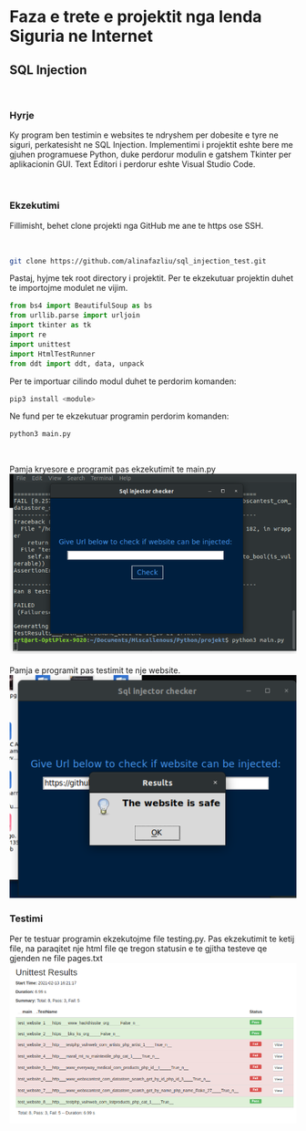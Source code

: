 # Faza e trete e projektit nga lenda Siguria ne Internet
## SQL Injection
<br>

### Hyrje

Ky program ben testimin e websites te ndryshem per dobesite e tyre ne siguri, perkatesisht ne SQL Injection. Implementimi i projektit eshte bere me gjuhen programuese Python, duke perdorur modulin e gatshem Tkinter per aplikacionin GUI. Text Editori i perdorur eshte Visual Studio Code.

<br>

### Ekzekutimi

Fillimisht, behet clone projekti nga GitHub me ane te https ose SSH.

<br>

```bash
git clone https://github.com/alinafazliu/sql_injection_test.git
```
Pastaj, hyjme tek root directory i projektit. Per te ekzekutuar projektin duhet te importojme modulet ne vijim.

```python
from bs4 import BeautifulSoup as bs
from urllib.parse import urljoin
import tkinter as tk
import re
import unittest
import HtmlTestRunner
from ddt import ddt, data, unpack
```
Per te importuar cilindo modul duhet te perdorim komanden:
```bash
pip3 install <module>
```
Ne fund per te ekzekutuar programin perdorim komanden:
```bash
python3 main.py
```
<br>

Pamja kryesore e programit pas ekzekutimit te main.py
<br>
![MainMenu](./images/MainMenu.png)
<br>
<br>
Pamja e programit pas testimit te nje website.
<br>
![Result](./images/Result.png)

### Testimi
Per te testuar programin ekzekutojme file testing.py. Pas ekzekutimit te ketij file, na paraqitet nje html file qe tregon statusin e te gjitha testeve qe gjenden ne file pages.txt
![Testing](./images/Testing.png)
